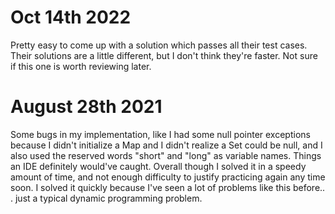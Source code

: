 # Oct 14th 2022
Pretty easy to come up with a solution which passes all their test cases. Their solutions are a little different, but I don't think they're faster. Not sure if this one is worth reviewing later.

# August 28th 2021
Some bugs in my implementation, like I had some null pointer exceptions because I didn't initialize a Map and I 
didn't realize a Set could be null, and I also used the reserved words "short" and "long" as variable names. Things 
an IDE definitely would've caught. Overall though I solved it in a speedy amount of time, and not enough difficulty 
to justify practicing again any time soon. I solved it quickly because I've seen a lot of problems like this before..
. just a typical dynamic programming problem.
